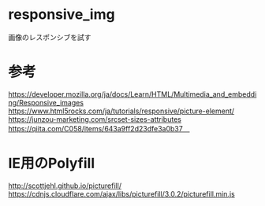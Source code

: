 # responsive_img
画像のレスポンシブを試す

# 参考
https://developer.mozilla.org/ja/docs/Learn/HTML/Multimedia_and_embedding/Responsive_images
https://www.html5rocks.com/ja/tutorials/responsive/picture-element/
https://junzou-marketing.com/srcset-sizes-attributes
https://qiita.com/C058/items/643a9ff2d23dfe3a0b37　

# IE用のPolyfill
http://scottjehl.github.io/picturefill/
https://cdnjs.cloudflare.com/ajax/libs/picturefill/3.0.2/picturefill.min.js